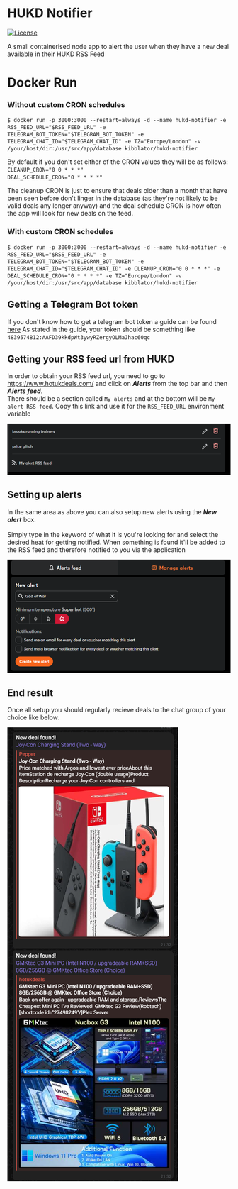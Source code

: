 # HUKD Notifier

[![License](https://img.shields.io/github/license/kibblator/hukd-notifier.svg)](https://github.com/kibblator/hukd-notifier/blob/main/LICENSE)

A small containerised node app to alert the user when they have a new deal available in their HUKD RSS Feed

# Docker Run

### Without custom CRON schedules

```
$ docker run -p 3000:3000 --restart=always -d --name hukd-notifier -e RSS_FEED_URL="$RSS_FEED_URL" -e TELEGRAM_BOT_TOKEN="$TELEGRAM_BOT_TOKEN" -e TELEGRAM_CHAT_ID="$TELEGRAM_CHAT_ID" -e TZ="Europe/London" -v /your/host/dir:/usr/src/app/database kibblator/hukd-notifier
```

By default if you don't set either of the CRON values they will be as follows:
<br>
`CLEANUP_CRON="0 0 * * *"`
<br>
`DEAL_SCHEDULE_CRON="0 * * * *"`

The cleanup CRON is just to ensure that deals older than a month that have been seen before don't linger in the database (as they're not likely to be valid deals any longer anyway) and the deal schedule CRON is how often the app will look for new deals on the feed.

### With custom CRON schedules

```
$ docker run -p 3000:3000 --restart=always -d --name hukd-notifier -e RSS_FEED_URL="$RSS_FEED_URL" -e TELEGRAM_BOT_TOKEN="$TELEGRAM_BOT_TOKEN" -e TELEGRAM_CHAT_ID="$TELEGRAM_CHAT_ID" -e CLEANUP_CRON="0 0 * * *" -e DEAL_SCHEDULE_CRON="0 * * * *" -e TZ="Europe/London" -v /your/host/dir:/usr/src/app/database kibblator/hukd-notifier
```

## Getting a Telegram Bot token

If you don't know how to get a telegram bot token a guide can be found [here](https://core.telegram.org/bots/tutorial)
As stated in the guide, your token should be something like `4839574812:AAFD39kkdpWt3ywyRZergyOLMaJhac60qc`

## Getting your RSS feed url from HUKD

In order to obtain your RSS feed url, you need to go to https://www.hotukdeals.com/ and click on **_Alerts_** from the top bar and then **_Alerts feed_**.
<br>
There should be a section called `My alerts` and at the bottom will be `My alert RSS feed`. Copy this link and use it for the `RSS_FEED_URL` environment variable

![RSS feed link](https://github.com/kibblator/hukd-notifier/blob/main/docs/rssfeed.png?raw=true)

## Setting up alerts

In the same area as above you can also setup new alerts using the **_New alert_** box.
<br><br>
Simply type in the keyword of what it is you're looking for and select the desired heat for getting notified. When something is found it'll be added to the RSS feed and therefore notified to you via the application

![Create new alert](https://github.com/kibblator/hukd-notifier/blob/main/docs/newalert.png?raw=true)

## End result

Once all setup you should regularly recieve deals to the chat group of your choice like below:

![Notification](https://github.com/kibblator/hukd-notifier/blob/main/docs/notification.png?raw=true)

